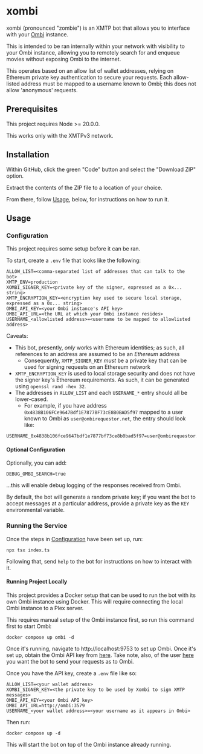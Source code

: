 # xombi

xombi (pronounced "zombie") is an XMTP bot that allows you to interface with your [Ombi](https://ombi.io/) instance.

This is intended to be ran internally within your network with visibility to your Ombi instance, allowing you to remotely search for and enqueue movies without exposing Ombi to the internet.

This operates based on an allow list of wallet addresses, relying on Ethereum private key authentication to secure your requests. Each allow-listed address must be mapped to a username known to Ombi; this does not allow 'anonymous' requests.

## Prerequisites

This project requires Node >= 20.0.0.

This works only with the XMTPv3 network.

## Installation

Within GitHub, click the green "Code" button and select the "Download ZIP" option.

Extract the contents of the ZIP file to a location of your choice.

From there, follow [Usage](#usage), below, for instructions on how to run it.

## Usage

### Configuration

This project requires some setup before it can be ran.

To start, create a `.env` file that looks like the following:

```
ALLOW_LIST=<comma-separated list of addresses that can talk to the bot>
XMTP_ENV=production
XOMBI_SIGNER_KEY=<private key of the signer, expressed as a 0x... string>
XMTP_ENCRYPTION_KEY=<encryption key used to secure local storage, expressed as a 0x... string>
OMBI_API_KEY=<your Ombi instance's API key>
OMBI_API_URL=<the URL at which your Ombi instance resides>
USERNAME_<allowlisted address>=<username to be mapped to allowlisted address>
```

Caveats:

- This bot, presently, _only_ works with Ethereum identities; as such, all references to an address are assumed to be an _Ethereum_ address
  - Consequently, `XMTP_SIGNER_KEY` _must_ be a private key that can be used for signing requests on an Ethereum network
- `XMTP_ENCRYPTION_KEY` is used to local storage security and does not have the signer key's Ethereum requirements. As such, it can be generated using `openssl rand -hex 32`.
- The addresses in `ALLOW_LIST` and each `USERNAME_*` entry should all be lower-cased.
  - For example, if you have address `0x4838B106FCe9647Bdf1E7877BF73cE8B0BAD5f97` mapped to a user known to Ombi as `user@ombirequestor.net`, the entry should look like:

```
USERNAME_0x4838b106fce9647bdf1e7877bf73ce8b0bad5f97=user@ombirequestor.net
```

#### Optional Configuration

Optionally, you can add:

```
DEBUG_OMBI_SEARCH=true
```

...this will enable debug logging of the responses received from Ombi.

By default, the bot will generate a random private key; if you want the bot to accept messages at a particular address, provide a private key as the `KEY` environmental variable.

### Running the Service

Once the steps in [Configuration](#configuration) have been set up, run:

```
npx tsx index.ts
```

Following that, send `help` to the bot for instructions on how to interact with it.

#### Running Project Locally

This project provides a Docker setup that can be used to run the bot with its own Ombi instance using Docker. This will require connecting the local Ombi instance to a Plex server.

This requires manual setup of the Ombi instance first, so run this command first to start Ombi:

```
docker compose up ombi -d
```

Once it's running, navigate to http://localhost:9753 to set up Ombi. Once it's set up, obtain the Ombi API key from [here](http://localhost:9753/Settings/Ombi). Take note, also, of the user [here](http://localhost:9753/usermanagement) you want the bot to send your requests as to Ombi.

Once you have the API key, create a `.env` file like so:

```
ALLOW_LIST=<your wallet address>
XOMBI_SIGNER_KEY=<the private key to be used by Xombi to sign XMTP messages>
OMBI_API_KEY=<your Ombi API key>
OMBI_API_URL=http://ombi:3579
USERNAME_<your wallet address>=<your username as it appears in Ombi>
```

Then run:

```
docker compose up -d
```

This will start the bot on top of the Ombi instance already running.
